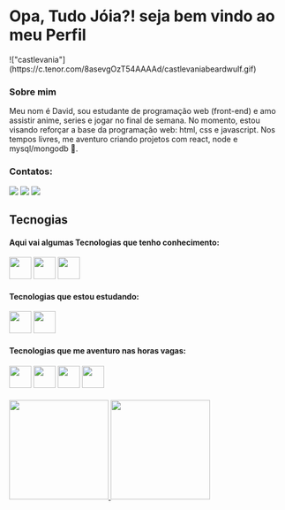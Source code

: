 # Opa, Tudo Jóia?! seja bem vindo ao meu Perfil

<p style="aling:center">
!["castlevania"](https://c.tenor.com/8asevgOzT54AAAAd/castlevaniabeardwulf.gif)
</p>

### Sobre mim

Meu nom é David, sou estudante de programação web (front-end) e amo assistir anime, series e jogar no final de semana.
No momento, estou visando reforçar a base da programação web: html, css e javascript. Nos tempos livres, me aventuro criando projetos com react, node e mysql/mongodb 🙂.


### Contatos:

<div>
  <a href="https://instagram.com/daxzvai" target="_blank"><img src="https://img.shields.io/badge/-Instagram-%23E4405F?style=for-the-badge&logo=instagram&logoColor=white" target="_blank"></a>
  <a href = "mailto:davidemaildetrabalho@gmail.com"><img src="https://img.shields.io/badge/Gmail-D14836?style=for-the-badge&logo=gmail&logoColor=white" target="_blank"></a>
  <a href="https://www.linkedin.com/in/david-silva-187aa1233/" target="_blank"><img src="https://img.shields.io/badge/-LinkedIn-%230077B5?style=for-the-badge&logo=linkedin&logoColor=white" target="_blank"></a>   
</div>

## Tecnogias

#### Aqui vai algumas Tecnologias que tenho conhecimento:

<div>
  <img src="https://cdn.jsdelivr.net/gh/devicons/devicon/icons/html5/html5-original.svg" width="40" height="40" />
  <img src="https://cdn.jsdelivr.net/gh/devicons/devicon/icons/css3/css3-original-wordmark.svg" width="40" height="40" />
  <img src="https://cdn.jsdelivr.net/gh/devicons/devicon/icons/javascript/javascript-original.svg" width="40" height="40" />
</div>

#### Tecnologias que estou estudando:

<div> 
  <img src="https://cdn.jsdelivr.net/gh/devicons/devicon/icons/bootstrap/bootstrap-plain-wordmark.svg" width="40" height="40" />
  <img src="https://cdn.jsdelivr.net/gh/devicons/devicon/icons/react/react-original-wordmark.svg" width="40" height="40" />
</div>

#### Tecnologias que me aventuro nas horas vagas:

<div>
  <img src="https://cdn.jsdelivr.net/gh/devicons/devicon/icons/nodejs/nodejs-original-wordmark.svg" width="40" height="40" />
  <img src="https://cdn.jsdelivr.net/gh/devicons/devicon/icons/express/express-original.svg" width="40" height="40" />  
  <img src="https://cdn.jsdelivr.net/gh/devicons/devicon/icons/mysql/mysql-original-wordmark.svg" width="40" height="40" />
  <img src="https://cdn.jsdelivr.net/gh/devicons/devicon/icons/mongodb/mongodb-original-wordmark.svg" width="40" height="40" />
</div>

####

<div>
  <a href="https://github.com/DavidSilvaTrabalho">
  <img height="180em" src="https://github-readme-stats.vercel.app/api/top-langs/?username=DavidSilvaTrabalho&layout=compact&langs_count=7&theme=dracula"/>
  <img height="180em" src="https://github-readme-stats.vercel.app/api?username=DavidSilvaTrabalho&show_icons=true&theme=dracula&include_all_commits=false&count_private=true"/>
</div>




